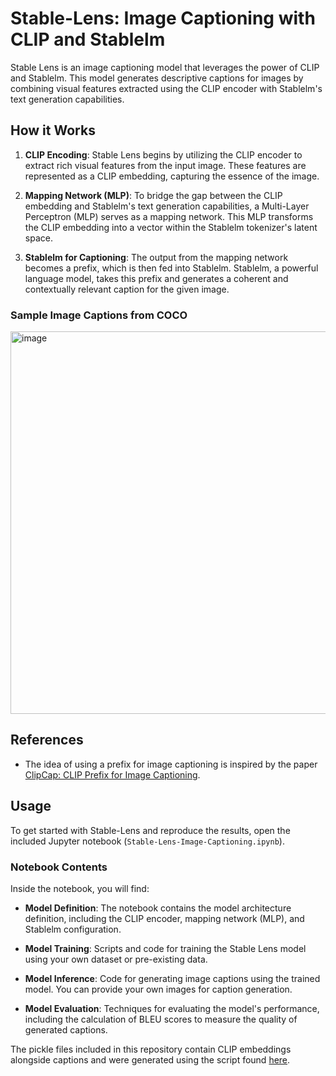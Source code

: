 # Stable-Lens: Image Captioning with CLIP and Stablelm

Stable Lens is an image captioning model that leverages the power of CLIP and Stablelm. This model generates descriptive captions for images by combining visual features extracted using the CLIP encoder with Stablelm's text generation capabilities.

## How it Works

1. **CLIP Encoding**: Stable Lens begins by utilizing the CLIP encoder to extract rich visual features from the input image. These features are represented as a CLIP embedding, capturing the essence of the image.

2. **Mapping Network (MLP)**: To bridge the gap between the CLIP embedding and Stablelm's text generation capabilities, a Multi-Layer Perceptron (MLP) serves as a mapping network. This MLP transforms the CLIP embedding into a vector within the Stablelm tokenizer's latent space.

3. **Stablelm for Captioning**: The output from the mapping network becomes a prefix, which is then fed into Stablelm. Stablelm, a powerful language model, takes this prefix and generates a coherent and contextually relevant caption for the given image.

### Sample Image Captions from COCO
<img width="612" alt="image" src="https://github.com/RyanSh3n/Stable-Lens/assets/45503218/e0b3edc1-1a97-46d1-9ebf-c9e7830dad23">

## References

- The idea of using a prefix for image captioning is inspired by the paper [ClipCap: CLIP Prefix for Image Captioning](https://arxiv.org/abs/2111.09734).

## Usage

To get started with Stable-Lens and reproduce the results, open the included Jupyter notebook (`Stable-Lens-Image-Captioning.ipynb`). 

### Notebook Contents

Inside the notebook, you will find:

- **Model Definition**: The notebook contains the model architecture definition, including the CLIP encoder, mapping network (MLP), and Stablelm configuration.

- **Model Training**: Scripts and code for training the Stable Lens model using your own dataset or pre-existing data.

- **Model Inference**: Code for generating image captions using the trained model. You can provide your own images for caption generation.

- **Model Evaluation**: Techniques for evaluating the model's performance, including the calculation of BLEU scores to measure the quality of generated captions.

The pickle files included in this repository contain CLIP embeddings alongside captions and were generated using the script found [here](https://github.com/rmokady/CLIP_prefix_caption/blob/main/parse_coco.py).

